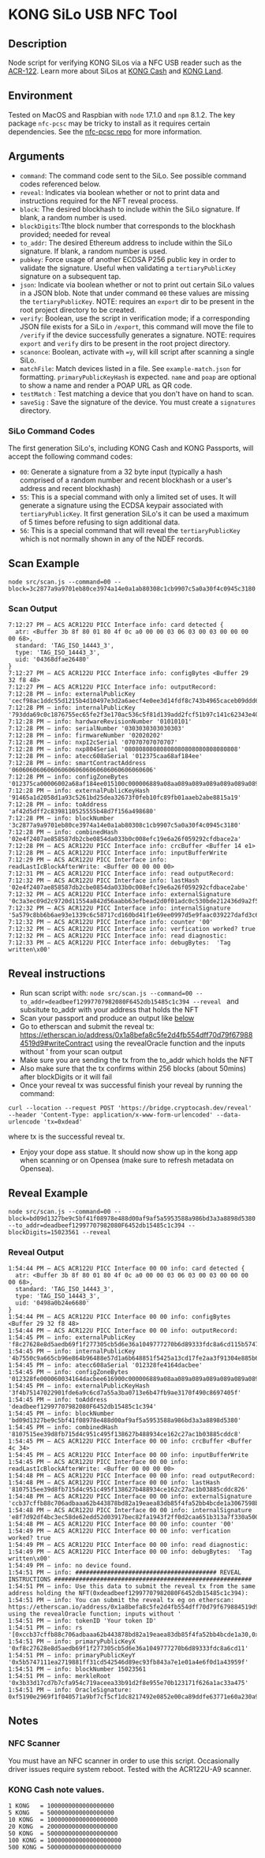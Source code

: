 # KONG SiLo USB NFC Tool

## Description

Node script for verifying KONG SiLos via a NFC USB reader such as the [ACR-122](https://www.acs.com.hk/en/products/3/acr122u-usb-nfc-reader/). Learn more about SiLos at [KONG Cash](https://kong.cash/) and [KONG Land](https://kong.land/).

## Environment

Tested on MacOS and Raspbian with `node` 17.1.0 and `npm` 8.1.2. The key package `nfc-pcsc` may be tricky to install as it requires certain dependencies. See the [nfc-pcsc repo](https://github.com/pokusew/nfc-pcsc) for more information.

## Arguments

- `command`: The command code sent to the SiLo. See possible command codes referenced below.
- `reveal`: Indicates via boolean whether or not to print data and instructions required for the NFT reveal process.
- `block`: The desired blockhash to include within the SiLo signature. If blank, a random number is used.
- `blockDigits`:Tthe block number that corresponds to the blockhash provided; needed for reveal
- `to_addr`: The desired Ethereum address to include within the SiLo signature. If blank, a random number is used.
- `pubkey`: Force usage of another ECDSA P256 public key in order to validate the signature. Useful when validating a `tertiaryPublicKey` signature on a subsequent tap.
- `json`: Indicate via boolean whether or not to print out certain SiLo values in a JSON blob. Note that under command `00` these values are missing the `tertiaryPublicKey`. NOTE: requires an `export` dir to be present in the root project directory to be created.
- `verify`: Boolean, use the script in verification mode; if a corresponding JSON file exists for a SiLo in `/export`, this command will move the file to `/verify` if the device successfully generates a signature. NOTE: requires `export` and `verify` dirs to be present in the root project directory.
- `scanonce`: Boolean, activate with `=y`, will kill script after scanning a single SiLo.
- `matchFile`: Match devices listed in a file. See `example-match.json` for formatting. `primaryPublicKeyHash` is expected. `name` and `poap` are optional to show a name and render a POAP URL as QR code.
- `testMatch` : Test matching a device that you don't have on hand to scan.
- `saveSig` : Save the signature of the device. You must create a `signatures` directory.

### SiLo Command Codes

The first generation SiLo's, including KONG Cash and KONG Passports, will accept the following command codes:

- `00`: Generate a signature from a 32 byte input (typically a hash comprised of a random number and recent blockhash or a user's address and recent blockhash)
- `55`: This is a special command with only a limited set of uses. It will generate a signature using the ECDSA keypair associated with `tertiaryPublicKey`. It first generation SiLo's it can be used a maximum of 5 times before refusing to sign additional data.
- `56`: This is a special command that will reveal the `tertiaryPublicKey` which is not normally shown in any of the NDEF records.

## Scan Example

```
node src/scan.js --command=00 --block=3c2877a9a9701eb80ce3974a14e0a1ab80308c1cb9907c5a0a30f4c0945c3180
```

### Scan Output

```
7:12:27 PM – ACS ACR122U PICC Interface info: card detected {
  atr: <Buffer 3b 8f 80 01 80 4f 0c a0 00 00 03 06 03 00 03 00 00 00 00 68>,
  standard: 'TAG_ISO_14443_3',
  type: 'TAG_ISO_14443_3',
  uid: '04368dfae26480'
}
7:12:27 PM – ACS ACR122U PICC Interface info: configBytes <Buffer 29 32 f8 48>
7:12:27 PM – ACS ACR122U PICC Interface info: outputRecord:
7:12:28 PM – info: externalPublicKey 'cecf98ac1ddc55d1215b4d10497e3d2a6aecf4e0ee3d14fdf8c743b4965caceb09ddd61ac5bd48a6982ab640b707a9f334606fe79fda742d6c991e7bb3a7ebf8'
7:12:28 PM – info: internalPublicKey '793dda69c0c1876755ec65fe2f3e170ac536c5f81d139add2fcf51b97c141c62343e400ccae8402a7f55372cb0363ea6e36256bc4ec567b37b3159a04e86e51e'
7:12:28 PM – info: hardwareRevisionNumber '01010101'
7:12:28 PM – info: serialNumber '0303030303030303'
7:12:28 PM – info: firmwareNumber '02020202'
7:12:28 PM – info: nxpI2cSerial '07070707070707'
7:12:28 PM – info: nxp804Serial '08080808080808080808080808080808'
7:12:28 PM – info: atecc608aSerial '012375caa68af184ee'
7:12:28 PM – info: smartContractAddress '0606060606060606060606060606060606060606'
7:12:28 PM – info: configZoneBytes '012375ca00006002a68af184ee015100c000006889a08aa089a089a089a089a089a089a000000000000000000000000000000000ffffffff00000000ffffffff000000000000000000000000000000000000000000000000fcd9000000000000310071003100310031003100310031001c0070007000700070003c003c003c00'
7:12:28 PM – info: externalPublicKeyHash '91465a1d2058d1a93c5261bd25dea32673f0feb10fc89fb01aaeb2abe8815a19'
7:12:28 PM – info: toAddress 'af42d5dff2c8398110525555b48d7f156a498680'
7:12:28 PM – info: blockNumber '3c2877a9a9701eb80ce3974a14e0a1ab80308c1cb9907c5a0a30f4c0945c3180'
7:12:28 PM – info: combinedHash '02e4f2407ae858587db2cbe0854da033b0c008efc19e6a26f059292cfdbace2a'
7:12:28 PM – ACS ACR122U PICC Interface info: crcBuffer <Buffer 14 e1>
7:12:28 PM – ACS ACR122U PICC Interface info: inputBufferWrite
7:12:29 PM – ACS ACR122U PICC Interface info: readLastIcBlockAfterWrite: <Buffer 00 00 00 00>
7:12:31 PM – ACS ACR122U PICC Interface info: read outputRecord:
7:12:32 PM – ACS ACR122U PICC Interface info: lastHash '02e4f2407ae858587db2cbe0854da033b0c008efc19e6a26f059292cfdbace2abe'
7:12:32 PM – ACS ACR122U PICC Interface info: externalSignature '0c3a3ec09d2c9720d11554a842d56aabb63efbead2d0f01adc0c530bde212436d9a2f5684bfd2c7c8ed741b341fb967d522dc4d47a60aa1d91a0484f680dc6bb'
7:12:32 PM – ACS ACR122U PICC Interface info: internalSignature '5a579c8bb6b6ae93e1339c6c58717cd160bd41f1e69ee0997d5e9faac039227dafd3c655eb48788000d6dcdde5fd42b664be2dc87e1c72a699de12418401ee3a'
7:12:32 PM – ACS ACR122U PICC Interface info: counter '00'
7:12:32 PM – ACS ACR122U PICC Interface info: verfication worked? true
7:12:32 PM – ACS ACR122U PICC Interface info: read diagnostic:
7:12:33 PM – ACS ACR122U PICC Interface info: debugBytes:  'Tag written\x00'
```

## Reveal instructions

- Run scan script with: ```node src/scan.js --command=00 --to_addr=deadbeef12997707982080F6452db15485c1c394 --reveal ``` and subsitute to_addr with your address that holds the NFT
- Scan your passport and produce an output like [below](#reveal-output)
- Go to etherscan and submit the reveal tx: https://etherscan.io/address/0x1a8befa8c5fe2d4fb554dff70d79f679884519d9#writeContract using the revealOracle function and the inputs without ' from your scan output
- Make sure you are sending the tx from the to_addr which holds the NFT
- Also make sure that the tx confirms within 256 blocks (about 50mins) after blockDigits or it will fail 
- Once your reveal tx was successful finish your reveal by running the command:

```
curl --location --request POST 'https://bridge.cryptocash.dev/reveal' --header 'Content-Type: application/x-www-form-urlencoded' --data-urlencode 'tx=0xdead'
```
where tx is the successful reveal tx.
- Enjoy your dope ass statue. It should now show up in the kong app when scanning or on Opensea (make sure to refresh metadata on Opensea).

## Reveal Example 

```
node src/scan.js --command=00 --block=bd09d1327be9c5bf41f08978e488d00af9af5a5953588a986bd3a3a8898d5380 --to_addr=deadbeef12997707982080F6452db15485c1c394 --blockDigits=15023561 --reveal
```

### Reveal Output

```
1:54:44 PM – ACS ACR122U PICC Interface 00 00 info: card detected {
  atr: <Buffer 3b 8f 80 01 80 4f 0c a0 00 00 03 06 03 00 03 00 00 00 00 68>,
  standard: 'TAG_ISO_14443_3',
  type: 'TAG_ISO_14443_3',
  uid: '0498a0b24e6680'
}
1:54:44 PM – ACS ACR122U PICC Interface 00 00 info: configBytes <Buffer 29 32 f8 48>
1:54:44 PM – ACS ACR122U PICC Interface 00 00 info: outputRecord:
1:54:45 PM – info: externalPublicKey 'f8c27628e8d5aedb69f1f277305cb5d6e36a1049777270b6d89333fdc8a6cd115b5747111ea2719881ff31cd542546d89ec93fb843a7e1e01a4e6f0d1a43959f'
1:54:45 PM – info: internalPublicKey '4b7550c9a665cb96e864b96488e57d1a6b648851f5425a13cd17fe2aa3f91304e885b6a55d0efb15fcde883e94b1a48dfb1c75335eb30b6d77332f6d3e8acc80'
1:54:45 PM – info: atecc608aSerial '012328fe4164dacbee'
1:54:45 PM – info: configZoneBytes '012328fe000060034164dacbee616900c000006889a08aa089a089a089a089a089a089a000000000000000000000000000000000ffffffff00000000ffffffff000000000000000000000000000000000000000000000000fcd9000000000000310071003100310031003100310031001c0070007000700070003c003c003c00'
1:54:45 PM – info: externalPublicKeyHash '3f4b75147022901fde6a9c6cd7a55a3ba0713e6b47fb9ae3170f490c8697405f'
1:54:45 PM – info: toAddress 'deadbeef12997707982080F6452db15485c1c394'
1:54:45 PM – info: blockNumber 'bd09d1327be9c5bf41f08978e488d00af9af5a5953588a986bd3a3a8898d5380'
1:54:45 PM – info: combinedHash '8107515ee39d8fb715d4c951c495f138627b488934ce162c27ac1b03885cddc8'
1:54:45 PM – ACS ACR122U PICC Interface 00 00 info: crcBuffer <Buffer 4c 34>
1:54:45 PM – ACS ACR122U PICC Interface 00 00 info: inputBufferWrite
1:54:45 PM – ACS ACR122U PICC Interface 00 00 info: readLastIcBlockAfterWrite: <Buffer 00 00 00 00>
1:54:48 PM – ACS ACR122U PICC Interface 00 00 info: read outputRecord:
1:54:48 PM – ACS ACR122U PICC Interface 00 00 info: lastHash '8107515ee39d8fb715d4c951c495f138627b488934ce162c27ac1b03885cddc826'
1:54:48 PM – ACS ACR122U PICC Interface 00 00 info: externalSignature 'ccb37cffb88c706adbaaa62b443878bd82a19eaea83db85f4fa52bb4bcde1a3067598babb085f4f2f1d9ea030daccd9b501492457f0440a9f790b03d6c48597b'
1:54:48 PM – ACS ACR122U PICC Interface 00 00 info: internalSignature 'e8f7d92df4bc3ec58de62edd52d03917bec82fa1943f2ff0d2caa651b313a7f330a500d80d4f588c9c84f9efe692c771b902d4c26234d1aa4d7145bc2f913883'
1:54:48 PM – ACS ACR122U PICC Interface 00 00 info: counter '00'
1:54:49 PM – ACS ACR122U PICC Interface 00 00 info: verfication worked? true
1:54:49 PM – ACS ACR122U PICC Interface 00 00 info: read diagnostic:
1:54:49 PM – ACS ACR122U PICC Interface 00 00 info: debugBytes:  'Tag written\x00'
1:54:49 PM – info: no device found.
1:54:51 PM – info: ######################################## REVEAL INSTRUCTIONS ########################################################
1:54:51 PM – info: Use this data to submit the reveal tx from the same address holding the NFT(0xdeadbeef12997707982080F6452db15485c1c394): 
1:54:51 PM – info: You can submit the reveal tx eg on etherscan: https://etherscan.io/address/0x1a8befa8c5fe2d4fb554dff70d79f679884519d9#writeContract using the revealOracle function; inputs without ' 
1:54:51 PM – info: tokenID 'Your token ID'
1:54:51 PM – info: rs '[0xccb37cffb88c706adbaaa62b443878bd82a19eaea83db85f4fa52bb4bcde1a30,0x67598babb085f4f2f1d9ea030daccd9b501492457f0440a9f790b03d6c48597b]'
1:54:51 PM – info: primaryPublicKeyX '0xf8c27628e8d5aedb69f1f277305cb5d6e36a1049777270b6d89333fdc8a6cd11'
1:54:51 PM – info: primaryPublicKeyY '0x5b5747111ea2719881ff31cd542546d89ec93fb843a7e1e01a4e6f0d1a43959f'
1:54:51 PM – info: blockNumber 15023561
1:54:51 PM – info: merkleRoot '0x3b33d17cd7b7cfa954c719aceea33b91d2f8e955e70b123171f626a1ac33a475'
1:54:51 PM – info: OracleSignature: 0xf5190e2969f1f040571a9bf7cf5cf1dc8217492e0852e00ca89ddfe63771e60a230a9b970da0e1cf27a6ef3f5403314186e8145a933c1e926e483c4c8e941ab71b

```

## Notes

### NFC Scanner

You must have an NFC scanner in order to use this script. Occasionally driver issues require system reboot. Tested with the ACR122U-A9 scanner.

### KONG Cash note values.

```
1 KONG   = 1000000000000000000
5 KONG   = 5000000000000000000
10 KONG  = 10000000000000000000
20 KONG  = 20000000000000000000
50 KONG  = 50000000000000000000
100 KONG = 100000000000000000000
500 KONG = 500000000000000000000
```
